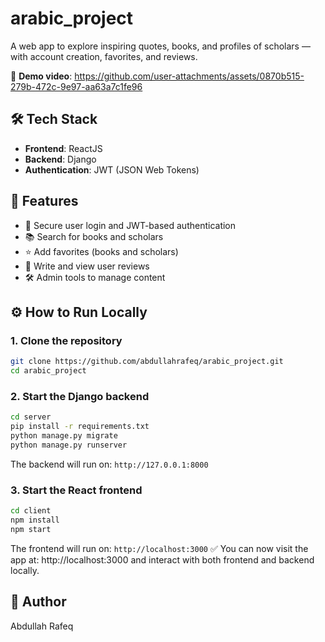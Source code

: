 # arabic_project
A web app to explore inspiring quotes, books, and profiles of scholars — with account creation, favorites, and reviews.

🎥 **Demo video**: 
https://github.com/user-attachments/assets/0870b515-279b-472c-9e97-aa63a7c1fe96

## 🛠 Tech Stack
- **Frontend**: ReactJS
- **Backend**: Django
- **Authentication**: JWT (JSON Web Tokens)

## 🚀 Features
- 🔐 Secure user login and JWT-based authentication
- 📚 Search for books and scholars
- ⭐ Add favorites (books and scholars)
- 📝 Write and view user reviews
- 🛠 Admin tools to manage content

## ⚙️ How to Run Locally
### 1. Clone the repository

```bash
git clone https://github.com/abdullahrafeq/arabic_project.git
cd arabic_project
```

### 2. Start the Django backend
```bash
cd server
pip install -r requirements.txt
python manage.py migrate
python manage.py runserver
```
The backend will run on: ```http://127.0.0.1:8000```

### 3. Start the React frontend
```bash
cd client
npm install
npm start
```
The frontend will run on: ```http://localhost:3000```
✅ You can now visit the app at: http://localhost:3000 and interact with both frontend and backend locally.

## 👤 Author
Abdullah Rafeq
